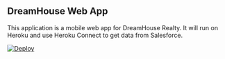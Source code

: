 DreamHouse Web App
------------------

This application is a mobile web app for DreamHouse Realty. It will run on Heroku and use Heroku Connect to get data from Salesforce.


<a href="https://heroku.com/deploy"><img src="https://www.herokucdn.com/deploy/button.svg" alt="Deploy"></a>
